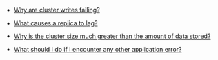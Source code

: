 * [Why are cluster writes failing?](#write-failure)

* [What causes a replica to lag?](#replica-lagging)

* [Why is the cluster size much greater than the amount of data stored?](#cluster-greater-data)

* [What should I do if I encounter any other application error?](#application-error)
